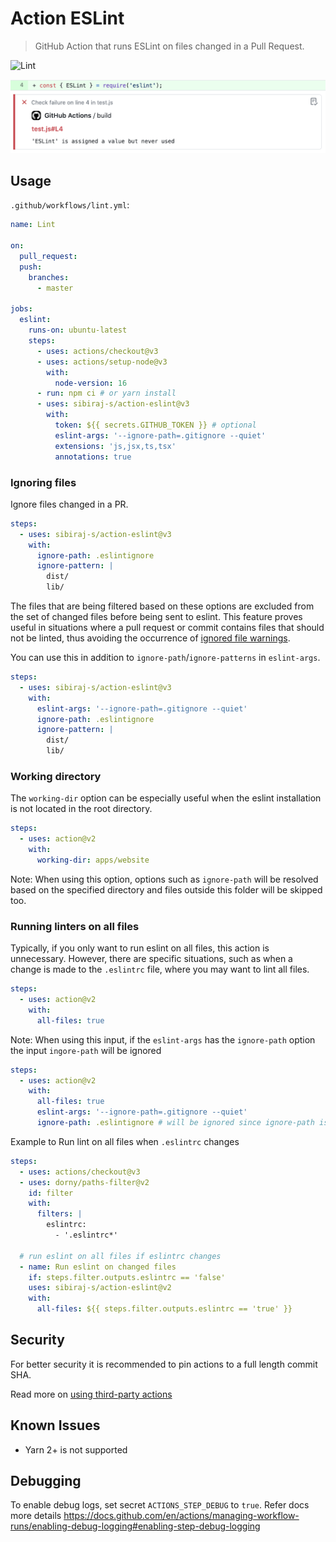 # Action ESLint

> GitHub Action that runs ESLint on files changed in a Pull Request.

![Lint](https://github.com/sibiraj-s/action-eslint/workflows/Lint/badge.svg)

![Annotation](assets/annotation.png)

## Usage

`.github/workflows/lint.yml`:

```yml
name: Lint

on:
  pull_request:
  push:
    branches:
      - master

jobs:
  eslint:
    runs-on: ubuntu-latest
    steps:
      - uses: actions/checkout@v3
      - uses: actions/setup-node@v3
        with:
          node-version: 16
      - run: npm ci # or yarn install
      - uses: sibiraj-s/action-eslint@v3
        with:
          token: ${{ secrets.GITHUB_TOKEN }} # optional
          eslint-args: '--ignore-path=.gitignore --quiet'
          extensions: 'js,jsx,ts,tsx'
          annotations: true
```

### Ignoring files

Ignore files changed in a PR.

```yml
steps:
  - uses: sibiraj-s/action-eslint@v3
    with:
      ignore-path: .eslintignore
      ignore-pattern: |
        dist/
        lib/
```

The files that are being filtered based on these options are excluded from the set of changed files before being sent to
eslint. This feature proves useful in situations where a pull request or commit contains files that should not be
linted, thus avoiding the occurrence of [ignored file warnings](https://eslint.org/docs/latest/use/configure/ignore#ignored-file-warnings).

You can use this in addition to `ignore-path`/`ignore-patterns` in `eslint-args`.

```yml
steps:
  - uses: sibiraj-s/action-eslint@v3
    with:
      eslint-args: '--ignore-path=.gitignore --quiet'
      ignore-path: .eslintignore
      ignore-pattern: |
        dist/
        lib/
```

### Working directory

The `working-dir` option can be especially useful when the eslint installation is not located in the root directory.

```yml
steps:
  - uses: action@v2
    with:
      working-dir: apps/website
```

Note: When using this option, options such as `ignore-path` will be resolved based on the specified directory and files
outside this folder will be skipped too.

### Running linters on all files

Typically, if you only want to run eslint on all files, this action is unnecessary. However, there are specific situations,
such as when a change is made to the `.eslintrc` file, where you may want to lint all files.

```yml
steps:
  - uses: action@v2
    with:
      all-files: true
```

Note: When using this input, if the `eslint-args` has the `ignore-path` option the input `ingore-path` will be ignored

```yml
steps:
  - uses: action@v2
    with:
      all-files: true
      eslint-args: '--ignore-path=.gitignore --quiet'
      ignore-path: .eslintignore # will be ignored since ignore-path is already given in eslint-args
```

Example to Run lint on all files when `.eslintrc` changes

```yml
steps:
  - uses: actions/checkout@v3
  - uses: dorny/paths-filter@v2
    id: filter
    with:
      filters: |
        eslintrc:
          - '.eslintrc*'

  # run eslint on all files if eslintrc changes
  - name: Run eslint on changed files
    if: steps.filter.outputs.eslintrc == 'false'
    uses: sibiraj-s/action-eslint@v2
    with:
      all-files: ${{ steps.filter.outputs.eslintrc == 'true' }}
```

## Security

For better security it is recommended to pin actions to a full length commit SHA.

Read more on [using third-party actions](https://docs.github.com/en/actions/learn-github-actions/security-hardening-for-github-actions#using-third-party-actions)

## Known Issues

- Yarn 2+ is not supported

## Debugging

To enable debug logs, set secret `ACTIONS_STEP_DEBUG` to `true`. Refer docs more details
https://docs.github.com/en/actions/managing-workflow-runs/enabling-debug-logging#enabling-step-debug-logging
